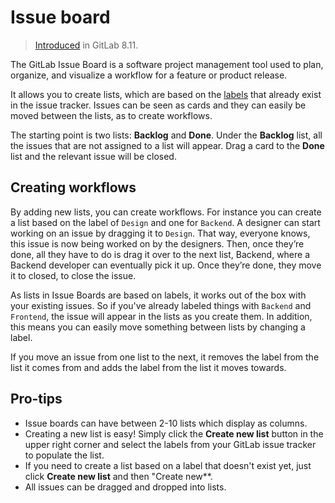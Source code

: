 # Issue board

> [Introduced][ce-5554] in GitLab 8.11.

The GitLab Issue Board is a software project management tool used to plan,
organize, and visualize a workflow for a feature or product release.

It allows you to create lists, which are based on the [labels] that already
exist in the issue tracker. Issues can be seen as cards and they can easily be
moved between the lists, as to create workflows.

The starting point is two lists: **Backlog** and **Done**. Under the **Backlog**
list, all the issues that are not assigned to a list will appear. Drag a card
to the **Done** list and the relevant issue will be closed.

## Creating workflows

By adding new lists, you can create workflows. For instance you can create a
list based on the label of `Design` and one for `Backend`. A designer can start
working on an issue by dragging it to `Design`. That way, everyone knows, this
issue is now being worked on by the designers. Then, once they’re done, all
they have to do is drag it over to the next list, Backend, where a Backend
developer can eventually pick it up. Once they’re done, they move it to closed,
to close the issue.

As lists in Issue Boards are based on labels, it works out of the box with your
existing issues. So if you've already labeled things with `Backend` and `Frontend`,
the issue will appear in the lists as you create them. In addition, this means
you can easily move something between lists by changing a label.

If you move an issue from one list to the next, it removes the label from the
list it comes from and adds the label from the list it moves towards.

## Pro-tips

- Issue boards can have between 2-10 lists which display as columns.
- Creating a new list is easy! Simply click the **Create new list** button in
  the upper right corner and select the labels from your GitLab issue tracker
  to populate the list.
- If you need to create a list based on a label that doesn't exist yet, just
  click **Create new list** and then "Create new**.
- All issues can be dragged and dropped into lists.

[ce-5554]: https://gitlab.com/gitlab-org/gitlab-ce/merge_requests/5554
[labels]: ./labels.md
